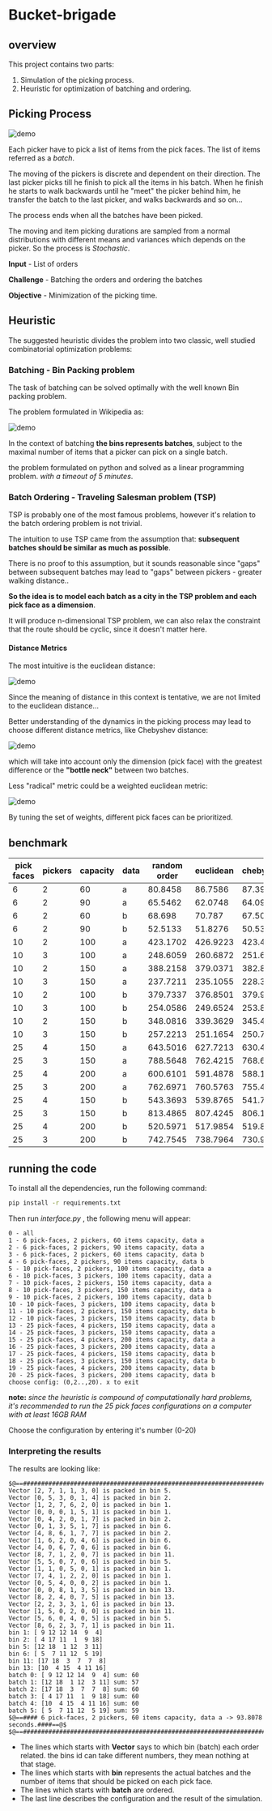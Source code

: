 # Bucket-brigade

## overview
This project contains two parts:
  1. Simulation of the picking process.
  2. Heuristic for optimization of batching and ordering.

## Picking Process
![demo](/images/demo.JPG)

Each picker have to pick a list of items from the pick faces.  The list of items referred as a *batch*.

The moving of the pickers is discrete and dependent on their direction. The last picker picks till he finish to pick all the items in his batch. When he finish he starts to walk backwards until he "meet" the picker behind him, he transfer the batch to the last picker, and walks backwards and so on...

The process ends when all the batches have been picked.

  The moving and item picking durations are sampled from a normal distributions with different means and variances which depends on the picker. So the process is *Stochastic*.

**Input** - List of orders

**Challenge** -  Batching the orders and ordering the batches

**Objective** - Minimization of the picking time.



## Heuristic  

The suggested heuristic divides the problem into two classic, well studied combinatorial optimization problems:



### Batching - Bin Packing problem 

The task of batching can be solved optimally with the well known Bin packing problem.

The problem formulated in Wikipedia as:


![demo](images/binpacking.JPG)

In the context of batching **the bins represents batches**, subject to the maximal number of items that a picker can pick on a single batch.

the problem formulated on python and solved as a linear programming problem. *with a timeout of 5 minutes*.



### Batch Ordering - Traveling Salesman problem (TSP) 

TSP is probably one of the most famous problems, however it's relation to the batch ordering problem is not trivial.

The intuition to use TSP came from the assumption that:  **subsequent batches should be similar as much as possible**. 

There is no proof to this assumption, but it sounds reasonable since "gaps" between subsequent batches may lead to "gaps" between pickers - greater walking distance..

**So the idea is to model each batch as a city in the TSP problem and each pick face as a dimension**.  

It will produce n-dimensional TSP problem, we can also relax the constraint that the route should be cyclic, since it doesn't matter here. 

#### Distance Metrics  

The most intuitive is the euclidean distance:

![demo](images/euc.JPG)

Since the meaning of distance in this context is tentative, we are not limited to the euclidean distance...

Better understanding of the dynamics in the picking process may lead to choose different distance metrics, like Chebyshev distance:

![demo](images/cheb.JPG)       

which will take into account only the dimension (pick face) with the greatest difference or the **"bottle neck"** between two batches.

Less "radical" metric could be a weighted euclidean metric:

![demo](images/weuc.JPG)

By tuning the set of weights, different pick faces can be prioritized.

## benchmark

| pick faces | pickers | capacity | data | random order | euclidean | chebyshev |
|------------|---------|----------|------|--------------|-----------|-----------|
| 6          | 2       | 60       | a    | 80.8458      | 86.7586   | 87.3944   |
| 6          | 2       | 90       | a    | 65.5462      | 62.0748   | 64.0948   |
| 6          | 2       | 60       | b    | 68.698       | 70.787    | 67.5055   |
| 6          | 2       | 90       | b    | 52.5133      | 51.8276   | 50.5389   |
| 10         | 2       | 100      | a    | 423.1702     | 426.9223  | 423.4411  |
| 10         | 3       | 100      | a    | 248.6059     | 260.6872  | 251.6718  |
| 10         | 2       | 150      | a    | 388.2158     | 379.0371  | 382.8692  |
| 10         | 3       | 150      | a    | 237.7211     | 235.1055  | 228.3656  |
| 10         | 2       | 100      | b    | 379.7337     | 376.8501  | 379.9041  |
| 10         | 3       | 100      | b    | 254.0586     | 249.6524  | 253.8969  |
| 10         | 2       | 150      | b    | 348.0816     | 339.3629  | 345.4822  |
| 10         | 3       | 150      | b    | 257.2213     | 251.1654  | 250.7208  |
| 25         | 4       | 150      | a    | 643.5016     | 627.7213  | 630.4875  |
| 25         | 3       | 150      | a    | 788.5648     | 762.4215  | 768.6529  |
| 25         | 4       | 200      | a    | 600.6101     | 591.4878  | 588.1468  |
| 25         | 3       | 200      | a    | 762.6971     | 760.5763  | 755.4764  |
| 25         | 4       | 150      | b    | 543.3693     | 539.8765  | 541.7146  |
| 25         | 3       | 150      | b    | 813.4865     | 807.4245  | 806.1265  |
| 25         | 4       | 200      | b    | 520.5971     | 517.9854  | 519.8875  |
| 25         | 3       | 200      | b    | 742.7545     | 738.7964  | 730.9854  |

## running the code

To install all the dependencies, run the following command:

``` bash
pip install -r requirements.txt
```

Then run *interface.py* , the following menu will appear:

```
0 - all
1 - 6 pick-faces, 2 pickers, 60 items capacity, data a
2 - 6 pick-faces, 2 pickers, 90 items capacity, data a
3 - 6 pick-faces, 2 pickers, 60 items capacity, data b
4 - 6 pick-faces, 2 pickers, 90 items capacity, data b
5 - 10 pick-faces, 2 pickers, 100 items capacity, data a
6 - 10 pick-faces, 3 pickers, 100 items capacity, data a
7 - 10 pick-faces, 2 pickers, 150 items capacity, data a
8 - 10 pick-faces, 3 pickers, 150 items capacity, data a
9 - 10 pick-faces, 2 pickers, 100 items capacity, data b
10 - 10 pick-faces, 3 pickers, 100 items capacity, data b
11 - 10 pick-faces, 2 pickers, 150 items capacity, data b
12 - 10 pick-faces, 3 pickers, 150 items capacity, data b
13 - 25 pick-faces, 4 pickers, 150 items capacity, data a
14 - 25 pick-faces, 3 pickers, 150 items capacity, data a
15 - 25 pick-faces, 4 pickers, 200 items capacity, data a
16 - 25 pick-faces, 3 pickers, 200 items capacity, data a
17 - 25 pick-faces, 4 pickers, 150 items capacity, data b
18 - 25 pick-faces, 3 pickers, 150 items capacity, data b
19 - 25 pick-faces, 4 pickers, 200 items capacity, data b
20 - 25 pick-faces, 3 pickers, 200 items capacity, data b
choose config: (0,2..,20). x to exit
```

**note:** *since the heuristic is compound of computationally hard problems, it's recommended to run the 25 pick faces configurations on a computer with at least 16GB RAM*   

Choose the configuration by entering it's number (0-20)

### Interpreting the results

The results are looking like:

```
$@==################################################################################==@$
Vector [2, 7, 1, 1, 3, 0] is packed in bin 5.
Vector [0, 5, 3, 0, 1, 4] is packed in bin 2.
Vector [1, 2, 7, 6, 2, 0] is packed in bin 1.
Vector [0, 0, 0, 1, 5, 1] is packed in bin 1.
Vector [0, 4, 2, 0, 1, 7] is packed in bin 2.
Vector [0, 1, 3, 5, 1, 7] is packed in bin 6.
Vector [4, 8, 6, 1, 7, 7] is packed in bin 2.
Vector [1, 6, 2, 0, 4, 6] is packed in bin 6.
Vector [4, 0, 6, 7, 0, 6] is packed in bin 6.
Vector [8, 7, 1, 2, 0, 7] is packed in bin 11.
Vector [5, 5, 0, 7, 0, 6] is packed in bin 5.
Vector [1, 1, 0, 5, 0, 1] is packed in bin 1.
Vector [7, 4, 1, 2, 2, 0] is packed in bin 1.
Vector [0, 5, 4, 0, 0, 2] is packed in bin 1.
Vector [0, 0, 8, 1, 3, 5] is packed in bin 13.
Vector [8, 2, 4, 0, 7, 5] is packed in bin 13.
Vector [2, 2, 3, 3, 1, 6] is packed in bin 13.
Vector [1, 5, 0, 2, 0, 0] is packed in bin 11.
Vector [5, 6, 0, 4, 0, 5] is packed in bin 5.
Vector [8, 6, 2, 3, 7, 1] is packed in bin 11.
bin 1: [ 9 12 12 14  9  4]
bin 2: [ 4 17 11  1  9 18]
bin 5: [12 18  1 12  3 11]
bin 6: [ 5  7 11 12  5 19]
bin 11: [17 18  3  7  7  8]
bin 13: [10  4 15  4 11 16]
batch 0: [ 9 12 12 14  9  4] sum: 60
batch 1: [12 18  1 12  3 11] sum: 57
batch 2: [17 18  3  7  7  8] sum: 60
batch 3: [ 4 17 11  1  9 18] sum: 60
batch 4: [10  4 15  4 11 16] sum: 60
batch 5: [ 5  7 11 12  5 19] sum: 59
$@==#### 6 pick-faces, 2 pickers, 60 items capacity, data a -> 93.8078 seconds.####==@$
$@==################################################################################==@$
```

- The lines which starts with **Vector** says to which bin (batch) each order related. the bins id can take different numbers, they mean nothing at that stage.
-  The lines which starts with **bin** represents the actual batches and the number of items that should be picked on each pick face.
- The lines which starts with **batch** are ordered.
- The last line describes the configuration and the result of the simulation. 
